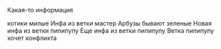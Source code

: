 Какая-то информация

котики милые 
Инфа из ветки мастер
Арбузы бывают зеленые
Новая инфа из ветки пипипупу
Еще инфа из ветки пипипупу 
 Ветка пипипупу хочет конфликта